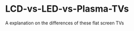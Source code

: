 LCD-vs-LED-vs-Plasma-TVs
========================

A explanation on the differences of these flat screen TVs